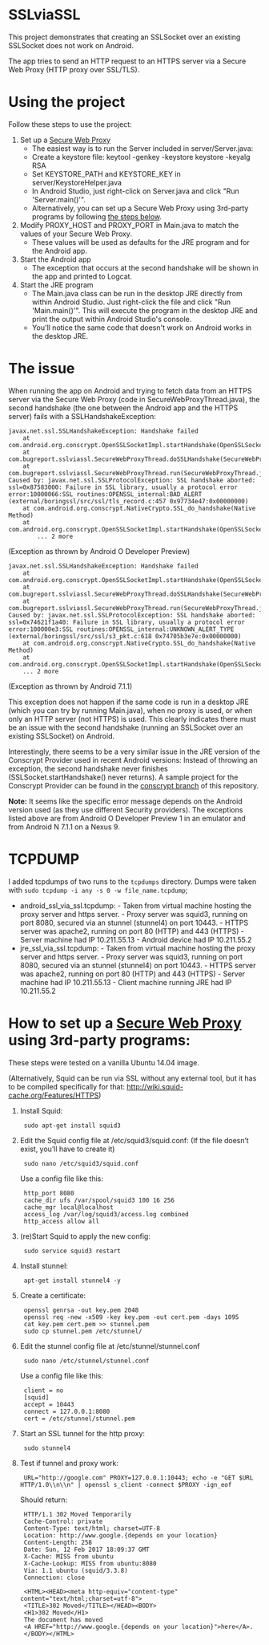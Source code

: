 # SSLviaSSL
This project demonstrates that creating an SSLSocket over an existing SSLSocket does not work on Android.

The app tries to send an HTTP request to an HTTPS server via a Secure Web Proxy (HTTP proxy over SSL/TLS).

# Using the project
Follow these steps to use the project:

1. Set up a [Secure Web Proxy][1]
    - The easiest way is to run the Server included in server/Server.java:
    - Create a keystore file: keytool -genkey -keystore keystore -keyalg RSA
    - Set KEYSTORE_PATH and KEYSTORE_KEY in server/KeystoreHelper.java      
    - In Android Studio, just right-click on Server.java and click "Run 'Server.main()'".    
    - Alternatively, you can set up a Secure Web Proxy using 3rd-party programs by following [the steps below](#how-to-set-up-a-secure-web-proxy-using-3rd-party-programs).
2. Modify PROXY_HOST and PROXY_PORT in Main.java to match the values of your Secure Web Proxy. 
    - These values will be used as defaults for the JRE program and for the Android app.
3. Start the Android app
    - The exception that occurs at the second handshake will be shown in the app and printed to Logcat.
4. Start the JRE program
    - The Main.java class can be run in the desktop JRE directly from within Android Studio. Just right-click the file and click "Run 'Main.main()'". This will execute the program in the desktop JRE and print the output within Android Studio's console.
    - You'll notice the same code that doesn't work on Android works in the desktop JRE.
 

# The issue
When running the app on Android and trying to fetch data from an HTTPS server via the Secure Web Proxy (code in SecureWebProxyThread.java), the second handshake (the one between the Android app and the HTTPS server) fails with a SSLHandshakeException:

    javax.net.ssl.SSLHandshakeException: Handshake failed
        at com.android.org.conscrypt.OpenSSLSocketImpl.startHandshake(OpenSSLSocketImpl.java:422)
        at com.bugreport.sslviassl.SecureWebProxyThread.doSSLHandshake(SecureWebProxyThread.java:147)
        at com.bugreport.sslviassl.SecureWebProxyThread.run(SecureWebProxyThread.java:216)
    Caused by: javax.net.ssl.SSLProtocolException: SSL handshake aborted: ssl=0x87583000: Failure in SSL library, usually a protocol error
    error:10000066:SSL routines:OPENSSL_internal:BAD_ALERT (external/boringssl/src/ssl/tls_record.c:457 0x97734e47:0x00000000)
        at com.android.org.conscrypt.NativeCrypto.SSL_do_handshake(Native Method)
        at com.android.org.conscrypt.OpenSSLSocketImpl.startHandshake(OpenSSLSocketImpl.java:350)
            ... 2 more
(Exception as thrown by Android O Developer Preview)            
            

    javax.net.ssl.SSLHandshakeException: Handshake failed
        at com.android.org.conscrypt.OpenSSLSocketImpl.startHandshake(OpenSSLSocketImpl.java:429)
        at com.bugreport.sslviassl.SecureWebProxyThread.doSSLHandshake(SecureWebProxyThread.java:147)
        at com.bugreport.sslviassl.SecureWebProxyThread.run(SecureWebProxyThread.java:216)
    Caused by: javax.net.ssl.SSLProtocolException: SSL handshake aborted: ssl=0x74621f1a40: Failure in SSL library, usually a protocol error
    error:100000e3:SSL routines:OPENSSL_internal:UNKNOWN_ALERT_TYPE (external/boringssl/src/ssl/s3_pkt.c:618 0x74705b3e7e:0x00000000)
        at com.android.org.conscrypt.NativeCrypto.SSL_do_handshake(Native Method)
        at com.android.org.conscrypt.OpenSSLSocketImpl.startHandshake(OpenSSLSocketImpl.java:357)
    	... 2 more  
(Exception as thrown by Android 7.1.1)            
        
This exception does not happen if the same code is run in a desktop JRE (which you can try by running Main.java), when no proxy is used, or when only an HTTP server (not HTTPS) is used. This clearly indicates there must be an issue with the second handshake (running an SSLSocket over an existing SSLSocket) on Android.

Interestingly, there seems to be a very similar issue in the JRE version of the Conscrypt Provider used in recent Android versions: Instead of throwing an exception, the second handshake never finishes (SSLSocket.startHandshake() never returns). A sample project for the Conscrypt Provider can be found in the [conscrypt branch](https://github.com/FD-/SSLviaSSL/tree/conscrypt) of this repository.

__Note:__ It seems like the specific error message depends on the Android version used (as they use different Security providers). The exceptions listed above are from Android O Developer Preview 1 in an emulator and from Android N 7.1.1 on a Nexus 9.

# TCPDUMP
I added tcpdumps of two runs to the `tcpdumps` directory. Dumps were taken with `sudo tcpdump -i any -s 0 -w file_name.tcpdump`;
- android_ssl_via_ssl.tcpdump:
      - Taken from virtual machine hosting the proxy server and https server. 
      - Proxy server was squid3, running on port 8080, secured via an stunnel (stunnel4) on port 10443. 
      - HTTPS server was apache2, running on port 80 (HTTP) and 443 (HTTPS)
      - Server machine had IP 10.211.55.13
      - Android device had IP 10.211.55.2
- jre_ssl_via_ssl.tcpdump:
      - Taken from virtual machine hosting the proxy server and https server. 
      - Proxy server was squid3, running on port 8080, secured via an stunnel (stunnel4) on port 10443. 
      - HTTPS server was apache2, running on port 80 (HTTP) and 443 (HTTPS)
      - Server machine had IP 10.211.55.13
      - Client machine running JRE had IP 10.211.55.2      

#  How to set up a [Secure Web Proxy][1] using 3rd-party programs:
These steps were tested on a vanilla Ubuntu 14.04 image.

(Alternatively, Squid can be run via SSL without any external tool, but it has to be compiled specifically for that: http://wiki.squid-cache.org/Features/HTTPS)

1. Install Squid:

        sudo apt-get install squid3

2. Edit the Squid config file at /etc/squid3/squid.conf:
(If the file doesn’t exist, you’ll have to create it)

        sudo nano /etc/squid3/squid.conf

    Use a config file like this:

        http_port 8080
        cache_dir ufs /var/spool/squid3 100 16 256
        cache_mgr local@localhost
        access_log /var/log/squid3/access.log combined
        http_access allow all

3. (re)Start Squid to apply the new config:

        sudo service squid3 restart

4. Install stunnel:

        apt-get install stunnel4 -y

5. Create a certificate:

        openssl genrsa -out key.pem 2048
        openssl req -new -x509 -key key.pem -out cert.pem -days 1095
        cat key.pem cert.pem >> stunnel.pem
        sudo cp stunnel.pem /etc/stunnel/

6. Edit the stunnel config file at /etc/stunnel/stunnel.conf

        sudo nano /etc/stunnel/stunnel.conf

    Use a config file like this:

        client = no
        [squid]
        accept = 10443
        connect = 127.0.0.1:8080
        cert = /etc/stunnel/stunnel.pem 

7. Start an SSL tunnel for the http proxy:

        sudo stunnel4

8. Test if tunnel and proxy work:

        URL="http://google.com" PROXY=127.0.0.1:10443; echo -e "GET $URL HTTP/1.0\\n\\n" | openssl s_client -connect $PROXY -ign_eof

    Should return:
    
        HTTP/1.1 302 Moved Temporarily
        Cache-Control: private
        Content-Type: text/html; charset=UTF-8
        Location: http://www.google.{depends on your location}
        Content-Length: 258
        Date: Sun, 12 Feb 2017 18:09:37 GMT
        X-Cache: MISS from ubuntu
        X-Cache-Lookup: MISS from ubuntu:8080
        Via: 1.1 ubuntu (squid/3.3.8)
        Connection: close
        
        <HTML><HEAD><meta http-equiv="content-type" content="text/html;charset=utf-8">
        <TITLE>302 Moved</TITLE></HEAD><BODY>
        <H1>302 Moved</H1>
        The document has moved
        <A HREF="http://www.google.{depends on your location}">here</A>.
        </BODY></HTML>
        

[1]: https://www.chromium.org/developers/design-documents/secure-web-proxy


